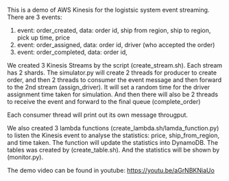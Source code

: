 This is a demo of AWS Kinesis for the logistsic system event streaming.  There are 3 events:
1. event: order_created, data: order id, ship from region, ship to region, pick up time, price
2. event: order_assigned, data: order id, driver (who accepted the order)
3. event: order_completed, data: order id,

We created 3 Kinesis Streams by the script (create_stream.sh).  Each stream has 2 shards.  The simulator.py will create 2 threads for producer to create order, and then 2 threads to consumer the event message and then forward to the 2nd stream (assign_driver).  It will set a random time for the driver assignment time taken for simulation.  And then there will also be 2 threads to receive the event and forward to the final queue (complete_order)

Each consumer thread will print out its own message througput.

We also created 3 lambda functions (create_lambda.sh/lamda_function.py) to listen the Kinesis event to analyse the statistics: price, ship_from_region, and time taken. The function will update the statistics into DynamoDB.  The tables was created by (create_table.sh).  And the statistics will be shown by (monitor.py).

The demo video can be found in youtube: https://youtu.be/aGrNBKNiaUo
